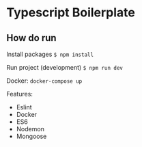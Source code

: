 # Typescript Boilerplate

## How do run

Install packages
`$ npm install`

Run project (development)
`$ npm run dev`

Docker:
`docker-compose up`

Features:
 - Eslint
 - Docker
 - ES6
 - Nodemon
 - Mongoose

